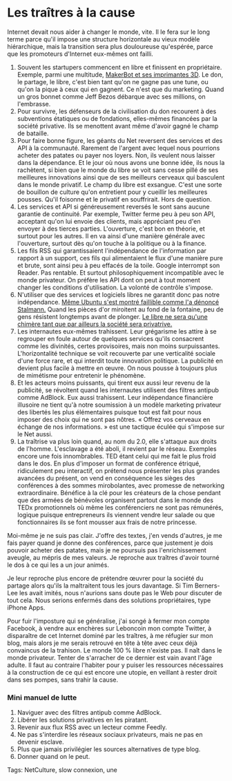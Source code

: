 # Les traîtres à la cause

Internet devait nous aider à changer le monde, vite. Il le fera sur le long terme parce qu'il impose une structure horizontale au vieux modèle hiérarchique, mais la transition sera plus douloureuse qu'espérée, parce que les promoteurs d'Internet eux-mêmes ont failli.

1. Souvent les startupers commencent en libre et finissent en propriétaire. Exemple, parmi une multitude, [MakerBot et ses imprimantes 3D](http://www.framablog.org/index.php/post/2012/09/24/makerbot-vs-materiel-libre). Le don, le partage, le libre, c'est bien tant qu'on ne gagne pas une tune, ou qu'on la pique à ceux qui en gagnent. Ce n'est que du marketing. Quand un gros bonnet comme Jeff Bezos débarque avec ses millions, on l'embrasse.
2. Pour survivre, les défenseurs de la civilisation du don recourent à des subventions étatiques ou de fondations, elles-mêmes financées par la société privative. Ils se menottent avant même d'avoir gagné le champ de bataille.
3. Pour faire bonne figure, les géants du Net reversent des services et des API à la communauté. Rarement de l'argent avec lequel nous pourrions acheter des patates ou payer nos loyers. Non, ils veulent nous laisser dans la dépendance. Et le jour où nous avons une bonne idée, ils nous la rachètent, si bien que le monde du libre se voit sans cesse pillé de ses meilleures innovations ainsi que de ses meilleurs cerveaux qui basculent dans le monde privatif. Le champ du libre est exsangue. C'est une sorte de bouillon de culture qu'on entretient pour y cueillir les meilleures pousses. Qu'il foisonne et le privatif en souffrirait. Hors de question.
4. Les services et API si généreusement reversés le sont sans aucune garantie de continuité. Par exemple, Twitter ferme peu à peu son API, acceptant qu'on lui envoie des clients, mais appréciant peu d'en envoyer à des tierces parties. L'ouverture, c'est bon en théorie, et surtout pour les autres. Il en va ainsi d'une manière générale avec l'ouverture, surtout dès qu'on touche à la politique ou à la finance.
5. Les fils RSS qui garantissaient l'indépendance de l'information par rapport à un support, ces fils qui alimentaient le flux d'une manière pure et brute, sont ainsi peu à peu effacés de la toile. Google interrompt son Reader. Pas rentable. Et surtout philosophiquement incompatible avec le monde privateur. On préfère les API dont on peut à tout moment changer les conditions d'utilisation. La volonté de contrôle s'impose.
6. N'utiliser que des services et logiciels libres ne garantit donc pas notre indépendance. [Même Ubuntu s'est montré faillible comme l'a dénoncé Stalmann.](http://www.framablog.org/index.php/post/2012/12/08/stallman-ubuntu-espion) Quand les pièces d'or miroitent au fond de la fontaine, peu de gens résistent longtemps avant de plonger. [Le libre ne sera qu'une chimère tant que par ailleurs la société sera privatrive.](/2013/02/18/le-revenu-de-base-comme-jardin-deden/)
7. Les internautes eux-mêmes trahissent. Leur grégarisme les attire à se regrouper en foule autour de quelques services qu'ils consacrent comme les divinités, certes provisoires, mais non moins surpuissantes. L'horizontalité technique se voit recouverte par une verticalité sociale d'une force rare, et qui interdit toute innovation politique. La publicité en devient plus facile à mettre en œuvre. On nous pousse à toujours plus de mimétisme pour entretenir le phénomène.
8. Et les acteurs moins puissants, qui tirent eux aussi leur revenu de la publicité, se révoltent quand les internautes utilisent des filtres antipub comme AdBlock. Eux aussi trahissent. Leur indépendance financière illusoire ne tient qu'à notre soumission à un modèle marketing privateur des libertés les plus élémentaires puisque tout est fait pour nous imposer des choix qui ne sont pas nôtres. « Offrez vos cerveaux en échange de nos informations. » est une tactique éculée qui s'impose sur le Net aussi.
9. La traîtrise va plus loin quand, au nom du 2.0, elle s'attaque aux droits de l'homme. L'esclavage a été aboli, il revient par le réseau. Exemples encore une fois innombrables. TED étant celui qui me fait le plus froid dans le dos. En plus d'imposer un format de conférence étriqué, ridiculement peu interactif, on prétend nous présenter les plus grandes avancées du présent, on vend en conséquence les sièges des conférences à des sommes mirobolantes, avec promesse de networking extraordinaire. Bénéfice à la clé pour les créateurs de la chose pendant que des armées de bénévoles organisent partout dans le monde des TEDx promotionnels où même les conférenciers ne sont pas rémunérés, logique puisque entrepreneurs ils viennent vendre leur salade ou que fonctionnaires ils se font mousser aux frais de notre princesse.

Moi-même je ne suis pas clair. J'offre des textes, j'en vends d'autres, je me fais payer quand je donne des conférences, parce que justement je dois pouvoir acheter des patates, mais je ne poursuis pas l'enrichissement aveugle, au mépris de mes valeurs. Je reproche aux traîtres d'avoir tourné le dos à ce qui les a un jour animés.

Je leur reproche plus encore de prétendre œuvrer pour la société du partage alors qu'ils la maltraitent tous les jours davantage. Si Tim Berners-Lee les avait imités, nous n'aurions sans doute pas le Web pour discuter de tout cela. Nous serions enfermés dans des solutions propriétaires, type iPhone Apps.

Pour fuir l'imposture qui se généralise, j'ai songé à fermer mon compte Facebook, à vendre aux enchères sur Leboncoin mon compte Twitter, à disparaître de cet Internet dominé par les traîtres, à me réfugier sur mon blog, mais alors je me serais retrouvé en tête à tête avec ceux déjà convaincus de la trahison. Le monde 100 % libre n'existe pas. Il naît dans le monde privateur. Tenter de s'arracher de ce dernier est vain avant l'âge adulte. Il faut au contraire l'habiter pour y puiser les ressources nécessaires à la construction de ce qui est encore une utopie, en veillant à rester droit dans ses pompes, sans trahir la cause.

### Mini manuel de lutte

1. Naviguer avec des filtres antipub comme AdBlock.
2. Libérer les solutions privatives en les piratant.
3. Revenir aux flux RSS avec un lecteur comme Feedly.
4. Ne pas s'interdire les réseaux sociaux privateurs, mais ne pas en devenir esclave.
5. Plus que jamais privilégier les sources alternatives de type blog.
6. Donner quand on le peut.

Tags: NetCulture, slow connexion, une